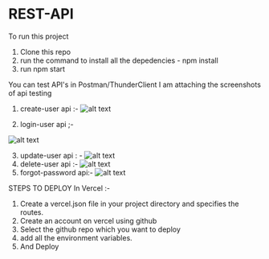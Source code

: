 # REST-API

To run this project
1) Clone this repo
2) run the command to install all the depedencies - npm install
3) run npm start

You can test API's in Postman/ThunderClient
I am attaching the screenshots of api testing
1) create-user api :-
![alt text](https://github.com/sauravdhaka/REST-API/assets/71395329/3e364805-a223-4d5d-b87f-8e84164bd9f9)

2) login-user api ;-
   
![alt text](https://github.com/sauravdhaka/REST-API/assets/71395329/1080d2a8-e790-426c-a477-64065c2220f7)

3) update-user api : -
   ![alt text](https://github.com/sauravdhaka/REST-API/assets/71395329/575ece39-8706-4348-a317-41531a676322)
4) delete-user api :-
   ![alt text](https://github.com/sauravdhaka/REST-API/assets/71395329/806b413c-d889-4d3c-a8d8-42c24c391a22)
5) forgot-password api:-
   ![alt text](https://github.com/sauravdhaka/REST-API/assets/71395329/7e661060-6f11-4d08-852a-3ceb0811915b)


STEPS TO DEPLOY In Vercel :-
1) Create a vercel.json file in your project directory and specifies the routes.
2) Create an account on vercel using github
3) Select the github repo which you want to deploy
4) add all the environment variables.
5) And Deploy
